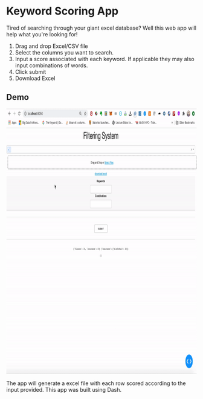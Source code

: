 # Keyword Scoring App
Tired of searching through your giant excel database? Well this web app will help what you're looking for!

1. Drag and drop Excel/CSV file 
2. Select the columns you want to search.
3. Input a score associated with each keyword. If applicable they may also input combinations of words.
4. Click submit 
5. Download Excel


## Demo
<img src="demo.gif" width="1000" height="700"/>

The app will generate a excel file with each row scored according to the input provided. This app was built using Dash.
